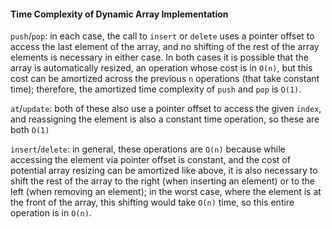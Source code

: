 #### Time Complexity of Dynamic Array Implementation

`push`/`pop`: in each case, the call to `insert` or `delete` uses a pointer offset to access the last element of the array, and no shifting of the rest of the array elements is necessary in either case. In both cases it is possible that the array is automatically resized, an operation whose cost is in `O(n)`, but this cost can be amortized across the previous `n` operations (that take constant time); therefore, the amortized time complexity of `push` and `pop` is `O(1)`.

`at`/`update`: both of these also use a pointer offset to access the given `index`, and reassigning the element is also a constant time operation, so these are both `O(1)`

`insert`/`delete`: in general, these operations are `O(n)` because while accessing the element via pointer offset is constant, and the cost of potential array resizing can be amortized like above, it is also necessary to shift the rest of the array to the right (when inserting an element) or to the left (when removing an element); in the worst case, where the element is at the front of the array, this shifting would take `O(n)` time, so this entire operation is in `O(n)`.